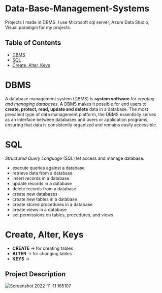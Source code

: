 # Data-Base-Management-Systems
Projects I made in DBMS. I use Microsoft sql server, Azure Data Studio, Visual paradigm for my projects.

## Table of Contents

- [DBMS](#dbms)
- [SQL](#sql)
- [Create, Alter, Keys](#create-alter-keys)

# DBMS

A database management system (DBMS) is **system software** for *creating and managing databases*. A DBMS makes it possible for end users to **create, protect, read, update and delete** data in a database. The most prevalent type of data management platform, the DBMS essentially serves as an interface between databases and users or application programs, ensuring that data is consistently organized and remains easily accessible.

# SQL

*Structured Query Language* (SQL) let access and manage database.

- execute queries against a database
- retrieve data from a database
- insert records in a database
- update records in a database
- delete records from a database
- create new databases
- create new tables in a database
- create stored procedures in a database
- create views in a database
- set permissions on tables, procedures, and views

# Create, Alter, Keys

- **CREATE** -> for creating tables
- **ALTER** -> for changing tables
- **KEYS** -> 


## Project Description

![Screenshot 2022-11-11 165107](https://user-images.githubusercontent.com/102357822/201354061-32a69061-d5c3-43d2-a652-c55ed29b9c61.png)
